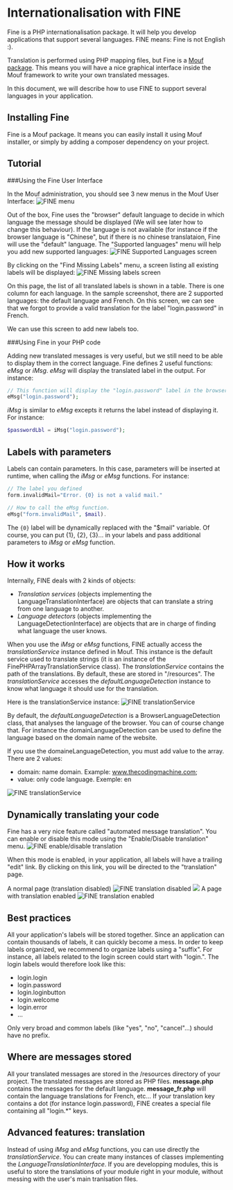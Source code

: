 Internationalisation with FINE
==============================

Fine is a PHP internationalisation package. It will help you develop applications that support several languages.
FINE means: Fine is not English :).

Translation is performed using PHP mapping files, but Fine is a [Mouf package](http://mouf-php.com).
This means you will have a nice graphical interface inside the Mouf framework to write your own translated messages.

In this document, we will describe how to use FINE to support several languages in your application.

Installing Fine
---------------

Fine is a Mouf package. It means you can easily install it using Mouf installer, or simply by adding a composer dependency on your project.

Tutorial
--------

###Using the Fine User Interface

In the Mouf administration, you should see 3 new menus in the Mouf User Interface:
![FINE menu](https://raw.github.com/thecodingmachine/utils.i18n.fine/3.0/doc/images/fineMenu.jpg)

Out of the box, Fine uses the "browser" default language to decide in which language the message should be displayed (We will see later how to change this behaviour).
If the language is not available (for instance if the browser language is "Chinese", but if there is no chinese translataion, Fine will use the "default" language.
The "Supported languages" menu will help you add new supported languages:
![FINE Supported Languages screen](https://raw.github.com/thecodingmachine/utils.i18n.fine/3.0/doc/images/supportedLanguages.jpg)

By clicking on the "Find Missing Labels" menu, a screen listing all existing labels will be displayed:
![FINE Missing labels screen](https://raw.github.com/thecodingmachine/utils.i18n.fine/3.0/doc/images/missingLabels.jpg)

On this page, the list of all translated labels is shown in a table. There is one column for each language.
In the sample screenshot, there are 2 supported languages: the default language and French. On this screen,
we can see that we forgot to provide a valid translation for the label "login.password" in French.

We can use this screen to add new labels too.

###Using Fine in your PHP code

Adding new translated messages is very useful, but we still need to be able to display them in the correct language.
Fine defines 2 useful functions: *eMsg* or *iMsg*.
*eMsg* will display the translated label in the output. For instance:

```php
// This function will display the "login.password" label in the browser's language.
eMsg("login.password");
```

*iMsg* is similar to *eMsg* excepts it returns the label instead of displaying it. For instance:
```php
$passwordLbl = iMsg("login.password");
```

Labels with parameters
----------------------

Labels can contain parameters. In this case, parameters will be inserted at runtime, when calling the *iMsg* or *eMsg* functions.
For instance:

```php
// The label you defined
form.invalidMail="Error. {0} is not a valid mail."

// How to call the eMsg function. 
eMsg("form.invalidMail", $mail).
```

The <code>{0}</code> label will be dynamically replaced with the "$mail" variable. Of course, you can put {1}, {2}, {3}... in your labels and pass additional parameters to *iMsg* or *eMsg* function.


How it works
------------

Internally, FINE deals with 2 kinds of objects:
- *Translation services* (objects implementing the LanguageTranslationInterface) are objects that can translate a string from one language to another.
- *Language detectors* (objects implementing the LanguageDetectionInterface) are objects that are in charge of finding what language the user knows.

When you use the *iMsg* or *eMsg* functions, FINE actually access the *translationService* instance defined in Mouf.
This instance is the default service used to translate strings (it is an instance of the FinePHPArrayTranslationService class).
The *translationService* contains the path of the translations. By default, these are stored in "/resources".
The *translationService* accesses the *defaultLanguageDetection* instance to know what language it should use for the translation.

Here is the translationService instance:
![FINE translationService](https://raw.github.com/thecodingmachine/utils.i18n.fine/3.0/doc/images/mouf_translationService.png)

By default, the *defaultLanguageDetection* is a BrowserLanguageDetection class, that analyses the language of the browser.
You can of course change that. For instance the domainLanguageDetection can be used to define the language based on the domain name of the website.

If you use the domaineLanguageDetection, you must add value to the array. There are 2 values:
- domain: name domain. Example: www.thecodingmachine.com;
- value: only code language. Exemple: en

![FINE translationService](https://raw.github.com/thecodingmachine/utils.i18n.fine/3.0/doc/images/mouf_domainelanguagedetection.png)


Dynamically translating your code
---------------------------------

Fine has a very nice feature called "automated message translation". You can enable or disable this mode using the "Enable/Disable translation" menu.
![FINE enable/disable translation](https://raw.github.com/thecodingmachine/utils.i18n.fine/3.0/doc/images/enableDisableTranslation.jpg)

When this mode is enabled, in your application, all labels will have a trailing "edit" link. By clicking on this link, you will be directed to the "translation" page.

A normal page (translation disabled)
![FINE translation disabled](https://raw.github.com/thecodingmachine/utils.i18n.fine/3.0/doc/images/translationDisabled.jpg)
<img src="images/translationDisabled.jpg" />
A page with translation enabled
![FINE translation enabled](https://raw.github.com/thecodingmachine/utils.i18n.fine/3.0/doc/images/translationEnabled.jpg)

Best practices
--------------

All your application's labels will be stored together. Since an application can contain thousands of labels, it can quickly become a mess.
In order to keep labels organized, we recommend to organize labels using a "suffix". For instance, all labels
related to the login screen could start with "login.".
The login labels would therefore look like this:

- login.login
- login.password
- login.loginbutton
- login.welcome
- login.error
- ...

Only very broad and common labels (like "yes", "no", "cancel"...) should have no prefix.

Where are messages stored
-------------------------

All your translated messages are stored in the /resources directory of your project.
The translated messages are stored as PHP files. <b>message.php</b> contains the messages for the default language. <b>message_fr.php</b> will contain the
language translations for French, etc...
If your translation key contains a dot (for instance login.password), FINE creates a special file containing all "login.*" keys.

Advanced features: translation
------------------------------

Instead of using *iMsg* and *eMsg* functions, you can use directly the *translationService*. You can create many instances
of classes implementing the *LanguageTranslationInterface*. If you are developping modules, this is useful to store the
translations of your module right in your module, without messing with the user's main tranlsation files.
